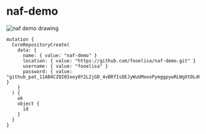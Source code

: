 # naf-demo

![naf demo drawing](./naf-demo.excalidraw.svg)

```
mutation {
  CoreRepositoryCreate(
    data: {
      name: { value: "naf-demo" }
      location: { value: "https://github.com/fooelisa/naf-demo.git" }
      username: { value: "fooelisa" }
      password: { value: "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" }
    }
  ) {
    ok
    object {
      id
    }
  }
}
```
